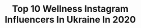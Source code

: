 ---
title: Top 10 Wellness Instagram Influencers In Ukraine In 2020
description: >-
  Find top wellness Instagram influencers in Ukraine in 2020. Most popular hashtags: #freedom #luxury #covid19 #wellness.
platform: Instagram
profiles:
  - username: "olesyabulletka"
    fullname: >-
      OlesyaBulletka
    location: "Ukraine"
    followers: 25578
    engagement: 347
    commentsToLikes: 0.034911
    id: ck15rz0anaer50i19xjik4xax
    verified: false
    hashtags: ""
  - username: "nadiadamkovskaya"
    fullname: >-
      Event Producer Надя Дамковская
    location: "Ukraine"
    followers: 25148
    engagement: 132
    commentsToLikes: 0.049510
    id: ck5ccn1dihnpu0i11s0c3w7ie
    verified: false
    hashtags: "#proudofyou, #lifestyle, #covid, #digital"
  - username: "anna_life_journey"
    fullname: >-
      Anna Moro
    location: "Ukraine"
    followers: 19659
    engagement: 247
    commentsToLikes: 0.085540
    id: ck6ttdnp1a1cz0j71n3t3ffmy
    verified: false
    hashtags: "#foreverlove, #yogainspiration, #organic, #choreographer"
  - username: "santadimopulos"
    fullname: >-
      𝐒𝐚𝐧𝐭𝐚 ❤️ 𝐃𝐢𝐦𝐨𝐩𝐮𝐥𝐨𝐬
    location: "Ukraine"
    followers: 867724
    engagement: 156
    commentsToLikes: 0.009812
    id: ckap58c3oamk50i785e0hysiz
    verified: true
    hashtags: "#chloegirl, #chloe, #staysafe"
  - username: "victoriavalerievna"
    fullname: >-
      Виктория 🙋🏻‍♀️ ⠀
    location: "Ukraine"
    followers: 56845
    engagement: 289
    commentsToLikes: 0.139035
    id: ck0w1ejiaiy310i19bd34ff1j
    verified: false
    hashtags: "#honeycake, #cookingtime, #tastyphotography, #foodphoto"
  - username: "olka__seraya"
    fullname: >-
      𝓞𝓵𝓴𝓪 𝓢𝓮𝓻𝓪𝔂𝓪🦁
    location: "Ukraine"
    followers: 7157
    engagement: 697
    commentsToLikes: 0.016153
    id: ck14k57auns7e0i19ehzn7pu0
    verified: false
    hashtags: "#provocative, #songoftheday, #placeofbusiness, #graphics"
  - username: "popova_lubov_ifbb"
    fullname: >-
      Любовь Попова
    location: "Ukraine"
    followers: 7616
    engagement: 729
    commentsToLikes: 0.033793
    id: ck5hna7cmnghp0i11hz446s4v
    verified: false
    hashtags: "#fitnessmotivation, #men, #vasilevskiyteam, #personaltrainer"
  - username: "nata_bench"
    fullname: >-
      Ведуча NATA BENCH
    location: "Ukraine"
    followers: 22987
    engagement: 163
    commentsToLikes: 0.048789
    id: ck15ryqm3adgs0i19xykxredz
    verified: false
    hashtags: "#coronavirusstop"
---
